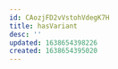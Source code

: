 ```yaml
---
id: CAozjFD2vVstohVdegK7H
title: hasVariant
desc: ''
updated: 1638654398226
created: 1638654395020
---
```




